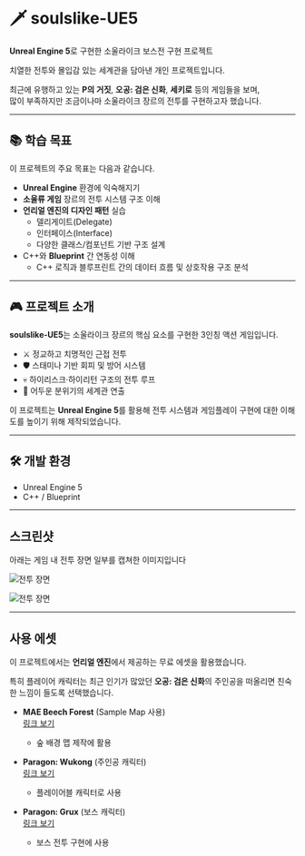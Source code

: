 # 🗡️ soulslike-UE5

**Unreal Engine 5**로 구현한 소울라이크 보스전 구현 프로젝트  

치열한 전투와 몰입감 있는 세계관을 담아낸 개인 프로젝트입니다.  

최근에 유행하고 있는 **P의 거짓**, **오공: 검은 신화**, **세키로** 등의 게임들을 보며,  
많이 부족하지만 조금이나마 소울라이크 장르의 전투를 구현하고자 했습니다.

---

## 📚 학습 목표

이 프로젝트의 주요 목표는 다음과 같습니다.

- **Unreal Engine** 환경에 익숙해지기  
- **소울류 게임** 장르의 전투 시스템 구조 이해  
- **언리얼 엔진의 디자인 패턴** 실습  
  - 델리게이트(Delegate)  
  - 인터페이스(Interface)  
  - 다양한 클래스/컴포넌트 기반 구조 설계  
- C++와 **Blueprint** 간 연동성 이해  
  - C++ 로직과 블루프린트 간의 데이터 흐름 및 상호작용 구조 분석

---

## 🎮 프로젝트 소개

**soulslike-UE5**는 소울라이크 장르의 핵심 요소를 구현한 3인칭 액션 게임입니다.

- ⚔️ 정교하고 치명적인 근접 전투  
- 🛡️ 스태미나 기반 회피 및 방어 시스템  
- 💀 하이리스크·하이리턴 구조의 전투 루프  
- 🌌 어두운 분위기의 세계관 연출  

이 프로젝트는 **Unreal Engine 5**를 활용해 전투 시스템과 게임플레이 구현에 대한 이해도를 높이기 위해 제작되었습니다.

---

## 🛠️ 개발 환경

- Unreal Engine 5  
- C++ / Blueprint  

---

## 스크린샷

아래는 게임 내 전투 장면 일부를 캡쳐한 이미지입니다

![전투 장면 ](https://drive.google.com/uc?id=1AntUdPYR-B8wQZVabHHEIZjHL6r9NnDn)

![전투 장면](https://drive.google.com/uc?id=169YCaKzi-cTVueW_UvhZhmI-zpp5Zq9U)

---

## 사용 에셋

이 프로젝트에서는 **언리얼 엔진**에서 제공하는 무료 에셋을 활용했습니다.  

특히 플레이어 캐릭터는 최근 인기가 많았던 **오공: 검은 신화**의 주인공을 떠올리면 친숙한 느낌이 들도록 선택했습니다.  

- **MAE Beech Forest** (Sample Map 사용)  
  [링크 보기](https://www.fab.com/listings/e8f4e844-fc25-4f8a-80cd-6e03c6bff2f9)  
  - 숲 배경 맵 제작에 활용

- **Paragon: Wukong** (주인공 캐릭터)  
  [링크 보기](https://www.fab.com/listings/27054d0c-c26e-4fe3-b6f9-fa778dfcb8b6)  
  - 플레이어블 캐릭터로 사용

- **Paragon: Grux** (보스 캐릭터)  
  [링크 보기](https://www.fab.com/listings/8c4bac2c-f7f7-4632-a644-47f4e104f5d8)  
  - 보스 전투 구현에 사용
